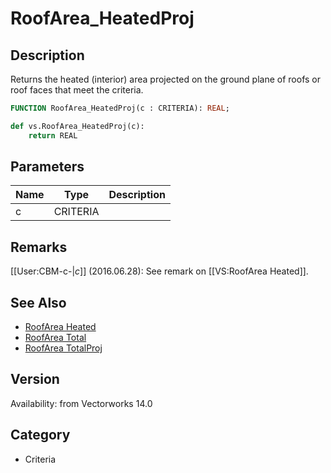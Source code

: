 # RoofArea_HeatedProj

## Description
Returns the heated (interior) area projected on the ground plane of roofs or roof faces that meet the criteria.

```pascal
FUNCTION RoofArea_HeatedProj(c : CRITERIA): REAL;
```

```python
def vs.RoofArea_HeatedProj(c):
    return REAL
```

## Parameters
|Name|Type|Description|
|---|---|---|
|c|CRITERIA|   |

## Remarks
[[User:CBM-c-|_c_]] (2016.06.28): See remark on [[VS:RoofArea Heated]].

## See Also
* [RoofArea Heated](RoofArea%20Heated.md)
* [RoofArea Total](RoofArea%20Total.md)
* [RoofArea TotalProj](RoofArea%20TotalProj.md)

## Version
Availability: from Vectorworks 14.0

## Category
* Criteria


